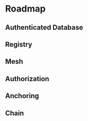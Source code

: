 

# Roadmap


## Authenticated Database

## Registry

## Mesh

## Authorization

## Anchoring

## Chain  
